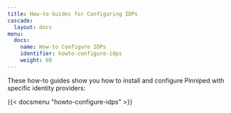 ```yaml
---
title: How-to Guides for Configuring IDPs
cascade:
  layout: docs
menu:
  docs:
    name: How-to Configure IDPs
    identifier: howto-configure-idps
    weight: 60
---
```


These how-to guides show you how to install and configure Pinniped with specific identity providers:

{{< docsmenu "howto-configure-idps" >}}
